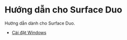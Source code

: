 # Hướng dẫn cho Surface Duo
Hướng dẫn dành cho Surface Duo.

- [Cài đặt Windows](https://github.com/WOA-Project/SurfaceDuo-Guides/blob/main/InstallWindows.md)
